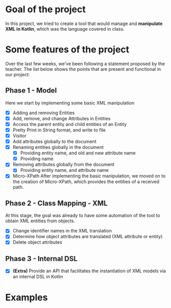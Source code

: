 # Goal of the project
In this project, we tried to create a tool that would manage and **manipulate XML in Kotlin**, which was the language covered in class.

# Some features of the project
Over the last few weeks, we've been following a statement proposed by the teacher. 
The list below shows the points that are present and functional in our project:

## Phase 1 - Model
Here we start by implementing some basic XML manipulation
- [x] Adding and removing Entities
- [x] Add, remove, and change Attributes in Entities
- [x] Access the parent entity and child entities of an Entity
- [x] Pretty Print in String format, and write to file
- [x] Visitor
- [x] Add attributes globally to the document
- [x] Renaming entities globally in the document
  - [x] Providing entity name, and old and new attribute name
  - [x] Providing name
- [x] Removing attributes globally from the document
  - [x] Providing entity name, and attribute name

- [x] Micro-XPath
After implementing the basic manipulation, we moved on to the creation of Micro-XPath, which provides the entities of a received path.

## Phase 2 - Class Mapping - XML
At this stage, the goal was already to have some automation of the tool to obtain XML entities from objects.
- [x] Change identifier names in the XML translation
- [x] Determine how object attributes are translated (XML attribute or entity)
- [x] Delete object attributes

## Phase 3 - Internal DSL
- [x] **(Extra)** Provide an API that facilitates the instantiation of XML models via an internal DSL in Kotlin

# Examples

```kotlin

```
